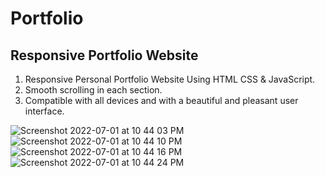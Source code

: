 # Portfolio
## Responsive Portfolio Website
1. Responsive Personal Portfolio Website Using HTML CSS & JavaScript.
2. Smooth scrolling in each section. 
3. Compatible with all devices and with a beautiful and pleasant user interface.

![Screenshot 2022-07-01 at 10 44 03 PM](https://user-images.githubusercontent.com/71541809/176940586-2fe400b3-f290-4668-9771-bbe60b421e03.png)
![Screenshot 2022-07-01 at 10 44 10 PM](https://user-images.githubusercontent.com/71541809/176940614-ead57221-4f50-4ab3-a0ec-db0e7339289a.png)
![Screenshot 2022-07-01 at 10 44 16 PM](https://user-images.githubusercontent.com/71541809/176940603-f0749e4f-ed6d-4e4d-ba7c-f31518006990.png)
![Screenshot 2022-07-01 at 10 44 24 PM](https://user-images.githubusercontent.com/71541809/176940630-a9d65510-cff1-4800-aeba-15426c60654f.png)
